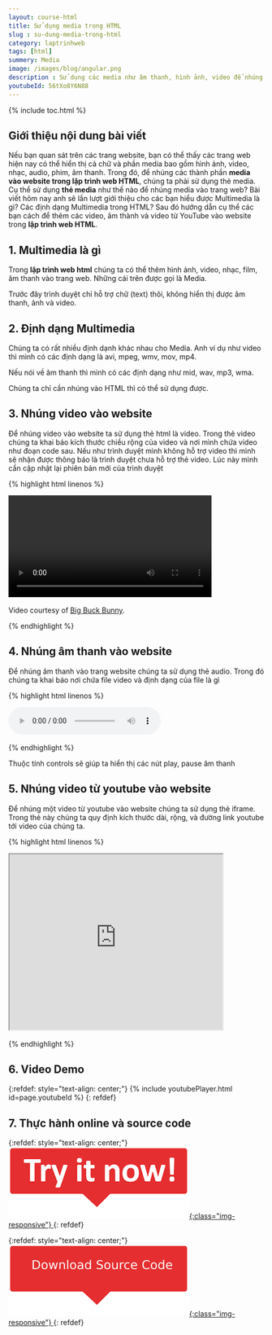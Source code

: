 ```yaml
---
layout: course-html
title: Sử dụng media trong HTML
slug : su-dung-media-trong-html
category: laptrinhweb
tags: [html]
summery: Media
image: /images/blog/angular.png
description : Sử dụng các media như âm thanh, hình ảnh, video để nhúng vào trong HTML trong lập trình web
youtubeId: 56tXo8Y6N88
---
```


{% include toc.html %}

## **Giới thiệu nội dung bài viết**

Nếu bạn quan sát trên các trang website, bạn có thể thấy các trang web hiện nay có thể hiển thị cả chữ và phần media bao gồm hình ảnh, video, nhạc, audio, phim, âm thanh. Trong đó, để nhúng các thành phần <b>media vào website trong lập trình web HTML</b>, chúng ta phải sử dụng thẻ media.
<br>
Cụ thể sử dụng <b>thẻ media</b> như thế nào để nhúng media vào trang web? Bài viết hôm nay anh sẽ lần lượt giới thiệu cho các bạn hiểu được Multimedia là gì? Các định dạng Multimedia trong HTML? Sau đó hướng dẫn cụ thể các bạn cách để thêm các video, âm thành và video từ YouTube vào website trong <b>lập trình web HTML</b>.


## **1. Multimedia là gì**

Trong <b>lập trình web html</b> chúng ta có thể thêm hình ảnh, video, nhạc, film, âm thanh vào trang web. Những cái trên được gọi là Media.

Trước đây trình duyệt chỉ hỗ trợ chữ (text) thôi, không hiển thị được âm thanh, ảnh và video.

## **2. Định dạng Multimedia**

Chúng ta có rất nhiều định dạnh khác nhau cho Media. Anh ví dụ như video thì mình có các định dạng là avi, mpeg, wmv, mov, mp4.

Nếu nói về âm thanh thì mình có các định dạng như mid, wav, mp3, wma.

Chúng ta chỉ cần nhúng vào HTML thì có thể sử dụng được.

## **3. Nhúng video vào website**

Để nhúng video vào website ta sử dụng thẻ html là video. Trong thẻ video chúng ta khai báo kích thước chiều rộng của video và nơi mình chứa video như đoạn code sau. Nếu như trình duyệt mình không hỗ trợ video thì mình sẽ nhận được thông báo là trình duyệt chưa hỗ trợ thẻ video. Lúc này mình cần cập nhật lại phiên bản mới của trình duyệt

{% highlight html linenos %}

<!DOCTYPE html> 
<html> 
<body> 

<video width="400" controls>
  <source src="mov_bbb.mp4" type="video/mp4">
  Trình duyệt mình không hỗ trợ video
</video>

<p>
Video courtesy of 
<a href="https://www.bigbuckbunny.org/" target="_blank">Big Buck Bunny</a>.
</p>

</body> 
</html>

{% endhighlight %} 

## **4. Nhúng âm thanh vào website**

Để nhúng âm thanh vào trang website chúng ta sử dụng thẻ audio. Trong đó chúng ta khai báo nơi chứa file video và định dạng của file là gì

{% highlight html linenos %}

<audio controls>
  <source src="horse.mp3" type="audio/mpeg">
  Your browser does not support the audio element.
</audio>

{% endhighlight %} 

Thuộc tính controls sẽ giúp ta hiển thị các nút play, pause âm thanh

## **5. Nhúng video từ youtube vào website**

Để nhúng một video từ youtube vào website chúng ta sử dụng thẻ iframe. Trong thẻ này chúng ta quy định kích thước dài, rộng, và đường link youtube tới video của chúng ta.

{% highlight html linenos %}

<!DOCTYPE html>
<html>
<body>

<iframe width="420" height="345" src="https://www.youtube.com/embed/tgbNymZ7vqY">
</iframe>

</body>
</html>

{% endhighlight %} 


## **6. Video Demo**

{:refdef: style="text-align: center;"}
{% include youtubePlayer.html id=page.youtubeId %}
{: refdef}


## **7. Thực hành online và source code**

{:refdef: style="text-align: center;"}
<a href="https://levunguyen.com/hoc-lap-trinh-online-editor-js/" target="_blank"> ![Sourcecode ](/images/icon/tryit.png){:class="img-responsive"} </a>
{: refdef}

{:refdef: style="text-align: center;"}
<a href="https://github.com/levunguyen/HTML-Media" target="_blank"> ![Sourcecode ](/images/icon/githubsource.png){:class="img-responsive"} </a>
{: refdef}










